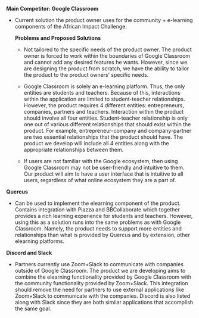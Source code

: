 **Main Competitor: Google Classroom**

-   Current solution the product owner uses for the community + e-learning components of the African Impact Challenge.
    
     **Problems and Proposed Solutions**

       -   Not tailored to the specific needs of the product owner. The product owner is forced to work within the boundaries of Google Classroom and cannot add any desired features he wants. However, since we are designing the product from scratch, we have the ability to tailor the product to the product owners’ specific needs.
     

     -   Google Classroom is solely an e-learning platform. Thus, the only entities are students and teachers. Because of this, interactions within the application are limited to student-teacher relationships. However, the product requires 4 different entities: entrepreneurs, companies, partners and teachers. Interaction within the product should involve all four entities. Student-teacher relationship is only one out of various different relationships that should exist within the product. For example, entrepreneur-company and company-partner are two essential relationships that the product should have. The product we develop will include all 4 entities along with the appropriate relationships between them.
    

    -   If users are not familiar with the Google ecosystem, then using Google Classroom may not be user-friendly and intuitive to them. Our product will aim to have a user interface that is intuitive to all users, regardless of what online ecosystem they are a part of.


**Quercus**

-   Can be used to implement the elearning component of the product. Contains integration with Piazza and BBCollaborate which together provides a rich learning experience for students and teachers. However, using this as a solution runs into the same problems as with Google Classroom. Namely, the product needs to support more entities and relationships than what is provided by Quercus and by extension, other elearning platforms.


**Discord and Slack**

-   Partners currently use Zoom+Slack to communicate with companies outside of Google Classroom. The product we are developing aims to combine the elearning functionality provided by Google Classroom with the community functionality provided by Zoom+Slack. This integration should remove the need for partners to use external applications like Zoom+Slack to communicate with the companies. Discord is also listed along with Slack since they are both similar applications that accomplish the same goal.
